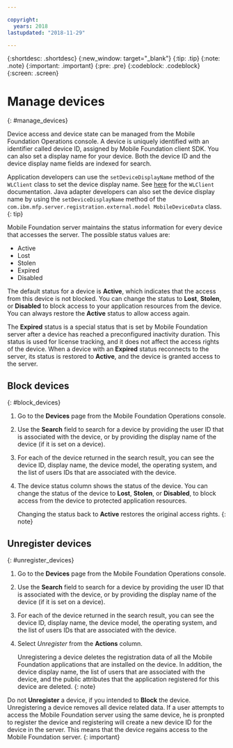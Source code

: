 ```yaml
---

copyright:
  years: 2018
lastupdated: "2018-11-29"

---
```


{:shortdesc: .shortdesc}
{:new_window: target="_blank"}
{:tip: .tip}
{:note: .note}
{:important: .important}
{:pre: .pre}
{:codeblock: .codeblock}
{:screen: .screen}

# Manage devices
{: #manage_devices}

Device access and device state can be managed from the Mobile Foundation Operations console. A device is uniquely identified with an identifier called device ID, assigned by Mobile Foundation client SDK. You can also set a display name for your device. Both the device ID and the device display name fields are indexed for search.

Application developers can use the `setDeviceDisplayName` method of the `WLClient` class to set the device display name. See [here](https://mobilefirstplatform.ibmcloud.com/tutorials/en/foundation/8.0/api/client-side-api/javascript/client/) for the `WLClient` documentation. Java adapter developers can also set the device display name by using the `setDeviceDisplayName` method of the `com.ibm.mfp.server.registration.external.model MobileDeviceData` class. 
{: tip}

Mobile Foundation server maintains the status information for every device that accesses the server. 
The possible status values are:
* Active
* Lost 
* Stolen
* Expired 
* Disabled
  
The default status for a device is **Active**, which indicates that the access from this device is not blocked. You can change the status to **Lost**, **Stolen**, or **Disabled** to block access to your application resources from the device. You can always restore the **Active** status to allow access again. 

The **Expired** status is a special status that is set by Mobile Foundation server after a device has reached a preconfigured inactivity duration. This status is used for license tracking, and it does not affect the access rights of the device. When a device with an **Expired** status reconnects to the server, its status is restored to **Active**, and the device is granted access to the server.

## Block devices
{: #block_devices}

1. Go to the **Devices** page from the Mobile Foundation Operations console.
2. Use the **Search** field to search for a device by providing the user ID that is associated with the device, or by providing the display name of the device (if it is set on a device).
3. For each of the device returned in the search result, you can see the device ID, display name, the device model, the operating system, and the list of users IDs that are associated with the device.
4. The device status column shows the status of the device. You can change the status of the device to **Lost**, **Stolen**, or **Disabled**, to block access from the device to protected application resources. 
   
   Changing the status back to **Active** restores the original access rights.
   {: note}


## Unregister devices
{: #unregister_devices}

1. Go to the **Devices** page from the Mobile Foundation Operations console.
2. Use the **Search** field to search for a device by providing the user ID that is associated with the device, or by providing the display name of the device (if it is set on a device).
3. For each of the device returned in the search result, you can see the device ID, display name, the device model, the operating system, and the list of users IDs that are associated with the device.
4. Select *Unregister* from the **Actions** column.

   Unregistering a device deletes the registration data of all the Mobile Foundation applications that are installed on the device. In addition, the device display name, the list of users that are associated with the device, and the public attributes that the application registered for this device are deleted.
   {: note}


Do not **Unregister** a device, if you intended to **Block** the device. Unregistering a device removes all device related data. If a user attempts to access the Mobile Foundation server using the same device, he is pronpted to register the device and registering will create a new device ID for the device in the server. This means that the device regains access to the Mobile Foundation server. 
{: important}
